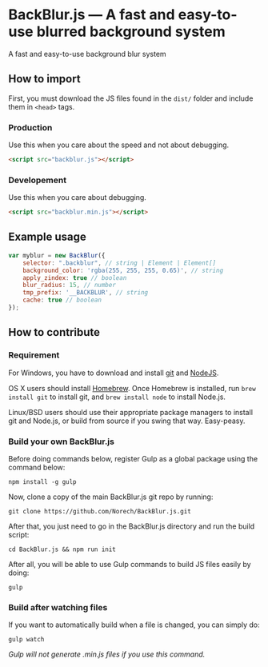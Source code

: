 # BackBlur.js — A fast and easy-to-use blurred background system
A fast and easy-to-use background blur system

## How to import
First, you must download the JS files found in the `dist/` folder and include them in `<head>` tags.

### Production
Use this when you care about the speed and not about debugging.

```html
<script src="backblur.js"></script>
```

### Developement
Use this when you care about debugging.

```html
<script src="backblur.min.js"></script>
```

## Example usage
```js
var myblur = new BackBlur({
    selector: ".backblur", // string | Element | Element[]
    background_color: 'rgba(255, 255, 255, 0.65)', // string
    apply_zindex: true // boolean
    blur_radius: 15, // number
    tmp_prefix: '__BACKBLUR', // string
    cache: true // boolean
});
```

## How to contribute
### Requirement

For Windows, you have to download and install [git](https://git-scm.com/downloads) and [NodeJS](https://nodejs.org/en/download/).

OS X users should install [Homebrew](http://brew.sh/). Once Homebrew is installed, run `brew install git` to install git, and `brew install node` to install Node.js.

Linux/BSD users should use their appropriate package managers to install git and Node.js, or build from source if you swing that way.
Easy-peasy.

### Build your own BackBlur.js
Before doing commands below, register Gulp as a global package using the command below:
```
npm install -g gulp
```

Now, clone a copy of the main BackBlur.js git repo by running:
```
git clone https://github.com/Norech/BackBlur.js.git
```
After that, you just need to go in the BackBlur.js directory and run the build script:
```
cd BackBlur.js && npm run init
```

After all, you will be able to use Gulp commands to build JS files easily by doing:

```
gulp
```

### Build after watching files

If you want to automatically build when a file is changed, you can simply do:

```
gulp watch
```

*Gulp will not generate .min.js files if you use this command.*